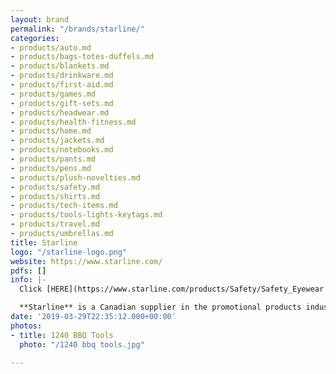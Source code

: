 ```yaml
---
layout: brand
permalink: "/brands/starline/"
categories:
- products/auto.md
- products/bags-totes-duffels.md
- products/blankets.md
- products/drinkware.md
- products/first-aid.md
- products/games.md
- products/gift-sets.md
- products/headwear.md
- products/health-fitness.md
- products/home.md
- products/jackets.md
- products/notebooks.md
- products/pants.md
- products/pens.md
- products/plush-novelties.md
- products/safety.md
- products/shirts.md
- products/tech-items.md
- products/tools-lights-keytags.md
- products/travel.md
- products/umbrellas.md
title: Starline
logo: "/starline-logo.png"
website: https://www.starline.com/
pdfs: []
info: |-
  Click [HERE](https://www.starline.com/products/Safety/Safety_Eyewear "Starline - Protective Eyewear") to view Starline’s Protective Eyewear

  **Starline** is a Canadian supplier in the promotional products industry for over 40 years and provides upscale retail quality gifts and awards among Bags, Drinkware, Electronics, ToolZone™ including CREE® Flashlights, LED Flashlights, Knives and Tools, Lifestyles, HomeStyles™, Safety including Eyewear, Head Protection, Hand Protection and Hi-Vis Apparel and Business Essentials.
date: '2019-03-29T22:35:12.000+00:00'
photos:
- title: 1240 BBQ Tools
  photo: "/1240 bbq tools.jpg"

---
```


